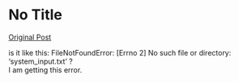 # No Title

[Original Post](https://discourse.onlinedegree.iitm.ac.in/t/171141/106)

<p>is it like this: FileNotFoundError: [Errno 2] No such file or directory: ‘system_input.txt’ ?<br>
I am getting this error.</p>